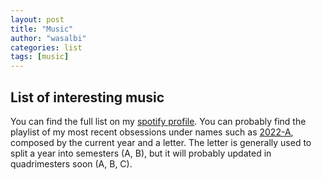 ```yaml
---
layout: post
title: "Music"
author: "wasalbi"
categories: list
tags: [music]
---
```


## List of interesting music

You can find the full list on my [spotify profile](https://open.spotify.com/user/thecapitalq?si=0e9c4cd2987445b9).
You can probably find the playlist of my most recent obsessions under names such as [2022-A](https://open.spotify.com/playlist/3ipMpKvU09ezFb6n7Yay5R?si=bdbe73c0ea984bb0), composed by the current year and a letter. The letter is generally used to split a year into semesters (A, B), but it will probably updated in quadrimesters soon (A, B, C).
